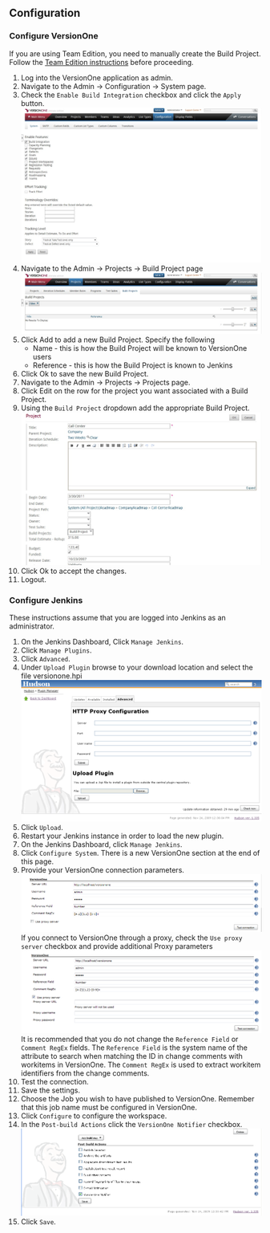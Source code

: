 ## Configuration

### Configure VersionOne

If you are using Team Edition, you need to manually create the Build Project. Follow the [Team Edition instructions](team_edition.html) before proceeding.

1.  Log into the VersionOne application as admin.
2.  Navigate to the Admin -> Configuration -> System page.
3.  Check the `Enable Build Integration` checkbox and click the `Apply` button.
![Enable Build Integration](images/EnableBuildIntegration.jpg)
4.  Navigate to the Admin -> Projects -> Build Project page
![Build Projects Page](images/BuildProjects.jpg)
5.  Click Add to add a new Build Project. Specify the following
    * Name - this is how the Build Project will be known to VersionOne users
    * Reference - this is how the Build Project is known to Jenkins
6.  Click Ok to save the new Build Project.
7.  Navigate to the Admin -> Projects -> Projects page.
8.  Click Edit on the row for the project you want associated with a Build Project.
9.  Using the `Build Project` dropdown add the appropriate Build Project.
![Add Build Project](images/AssignBuildProjectToProject.jpg)
10. Click Ok to accept the changes.
11. Logout.

### Configure Jenkins

These instructions assume that you are logged into Jenkins as an administrator.

1.  On the Jenkins Dashboard, Click `Manage Jenkins`.
2.  Click `Manage Plugins`.
3.  Click `Advanced`.
4.  Under `Upload Plugin` browse to your download location and select the file versionone.hpi
![Jenkins Plugin Manager](images/HudsonPluginManager.png)
5.  Click `Upload`.
6.  Restart your Jenkins instance in order to load the new plugin.
7.  On the Jenkins Dashboard, click `Manage Jenkins`.
8.  Click `Configure System`. There is a new VersionOne section at the end of this page.
9.  Provide your VersionOne connection parameters.
![Configure System](images/ConfigureSystem.png)
If you connect to VersionOne through a proxy, check the `Use proxy server` checkbox	and provide additional Proxy parameters
![Configure Proxy](images/ConfigureSystem-Proxy.png)
It is recommended that you do not change the `Reference Field` or `Comment RegEx` fields. The `Reference Field` is the system name of the attribute to search when matching the ID in change comments with workitems in VersionOne. The `Comment RegEx` is used to extract workitem identifiers from the change comments.
10. Test the connection.
11. Save the settings.
12. Choose the Job you wish to have published to VersionOne. Remember that this job name must be configured in VersionOne.
13. Click `Configure` to configure the workspace.
14. In the `Post-build Actions` click the `VersionOne Notifier` checkbox.
![Post Build Actions](images/PostBuildActions.png)
15. Click `Save`.
